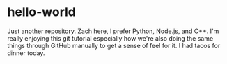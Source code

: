 # hello-world
Just another repository. 
Zach here, I prefer Python, Node.js, and C++. I'm really enjoying this git tutorial especially how we're also doing the same things through GitHub manually to get a sense of feel for it. I had tacos for dinner today. 
